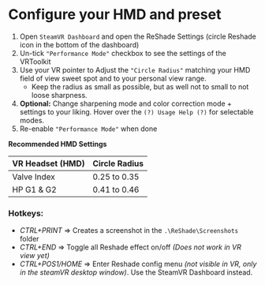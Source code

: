﻿---
---

Configure your HMD and preset
=======

1. Open `SteamVR Dashboard` and open the ReShade Settings (circle Reshade icon in the bottom of the dashboard)
2. Un-tick `"Performance Mode"` checkbox to see the settings of the VRToolkit
3. Use your VR pointer to Adjust the `"Circle Radius"` matching your HMD field of view sweet spot and to your personal view range.
    - Keep the radius as small as possible, but as well not to small to not loose sharpness.
4. **Optional:** Change sharpening mode and color correction mode + settings to your liking.
   Hover over the `(?) Usage Help (?)` for selectable modes.
5. Re-enable `"Performance Mode"` when done

**Recommended HMD Settings**

|  VR Headset (HMD)          | Circle Radius |
| -------------------------- | ------------- |
| Valve Index                |  0.25 to 0.35 |
| HP G1 & G2                 |  0.41 to 0.46 |


### Hotkeys:

- *CTRL+PRINT* => Creates a screenshot in the `.\ReShade\Screenshots` folder
- *CTRL+END* => Toggle all Reshade effect on/off *(Does not work in VR view yet)*
- *CTRL+POS1/HOME* => Enter Reshade config menu *(not visible in VR, only in the steamVR desktop window)*.
  Use the SteamVR Dashboard instead.